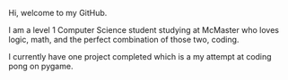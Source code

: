 Hi, welcome to my GitHub.

I am a level 1 Computer Science student studying at McMaster who loves logic, math, and the perfect combination of those two, coding.

I currently have one project completed which is a my attempt at coding pong on pygame.
